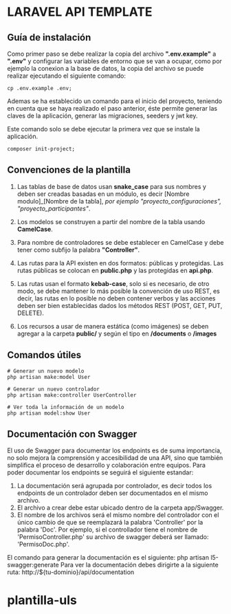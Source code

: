 # LARAVEL API TEMPLATE

## Guía de instalación
Como primer paso se debe realizar la copia del archivo **".env.example"** a **".env"** y configurar las variables de entorno que se van a ocupar, como por ejemplo la conexion a la base de datos, la copia del archivo se puede realizar ejecutando el siguiente comando:
````
cp .env.example .env;
````
Ademas se ha establecido un comando para el inicio del proyecto, teniendo en cuenta que se haya realizado el paso anterior, éste permite generar las claves de la aplicación, generar las migraciones, seeders y jwt key.

Este comando solo se debe ejecutar la primera vez que se instale la aplicación.
````
composer init-project;
````
## Convenciones de la plantilla
1. Las tablas de base de datos usan **snake_case** para sus nombres y deben ser creadas basadas en un módulo, es decir [Nombre modulo]_[Nombre de la tabla], *por ejemplo "proyecto_configuraciones", "proyecto_participantes"*.
   
2. Los modelos se construyen a partir del nombre de la tabla usando **CamelCase**.
   
3. Para nombre de controladores se debe establecer en CamelCase y debe tener como subfijo la palabra **"Controller"**.
   
4. Las rutas para la API existen en dos formatos: públicas y protegidas. Las rutas públicas se colocan en **public.php** y las protegidas en **api.php**.
   
5. Las rutas usan el formato **kebab-case**, solo si es necesario, de otro modo, se debe mantener lo más posible la convención de uso REST, es decir, las rutas en lo posible no deben contener verbos y las acciones deben ser bien establecidas dados los métodos REST (POST, GET, PUT, DELETE).
   
6. Los recursos a usar de manera estática (como imágenes) se deben agregar a la carpeta **public/** y según el tipo en **/documents** o **/images**

## Comandos útiles

````
# Generar un nuevo modelo
php artisan make:model User

# Generar un nuevo controlador
php artisan make:controller UserController

# Ver toda la información de un modelo
php artisan model:show User
````

## Documentación con Swagger
El uso de Swagger para documentar los endpoints es de suma importancia, no solo mejora la comprensión y accesibilidad de una API, sino que también simplifica el proceso de desarrollo y colaboración entre equipos.
Para poder documentar los endpoints se seguirá el siguiente estandar: 
1. La documentación será agrupada por controlador, es decir todos los endpoints de un controlador deben ser documentados en el mismo archivo.
2. El archivo a crear debe estar ubicado dentro de la carpeta app/Swagger.
3. El nombre de los archivos será el mismo nombre del controlador con el único cambio de que se reemplazará la palabra 'Controller' por la palabra 'Doc'.
Por ejemplo, si el controllador tiene el nombre de 'PermisoController.php' su archivo de swagger deberá ser llamado: 'PermisoDoc.php'.

El comando para generar la documentación es el siguiente:  php artisan l5-swagger:generate
Para ver la documentación debes dirigirte a la siguiente ruta: http://${tu-dominio}/api/documentation
# plantilla-uls
